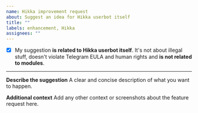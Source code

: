 ```yaml
---
name: Hikka improvement request
about: Suggest an idea for Hikka userbot itself
title: ""
labels: enhancement, Hikka
assignees: ""
---
```


- [x] My suggestion **is related to Hikka userbot itself**. It's not about illegal stuff, doesn't violate Telegram EULA and human rights and **is not related to modules**.

---

**Describe the suggestion**
A clear and concise description of what you want to happen.

**Additional context**
Add any other context or screenshots about the feature request here.
